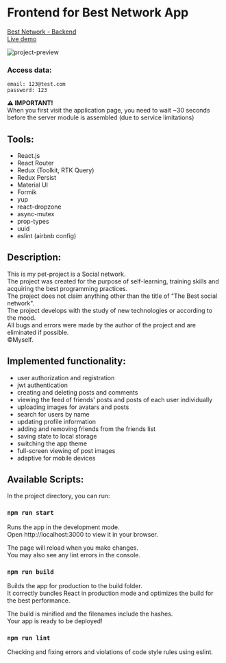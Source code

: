 # Frontend for Best Network App
[Best Network - Backend](https://github.com/andy-webCraft/bestNetwork-backend) \
[Live demo](https://best-network.onrender.com)

<img src="./best-network-preview.gif" alt="project-preview" >

### Access data:
```
email: 123@test.com
password: 123
```

**⚠ IMPORTANT!** \
When you first visit the application page, you need to wait ~30 seconds before the server module is assembled (due to service limitations)

## Tools:
- React.js
- React Router
- Redux (Toolkit, RTK Query)
- Redux Persist
- Material UI
- Formik
- yup
- react-dropzone
- async-mutex
- prop-types
- uuid
- eslint (airbnb config)


## Description:
This is my pet-project is a Social network. \
The project was created for the purpose of self-learning, training skills and acquiring the best programming practices. \
The project does not claim anything other than the title of "The Best social network". \
The project develops with the study of new technologies or according to the mood. \
All bugs and errors were made by the author of the project and are eliminated if possible. \
©Myself.

## Implemented functionality:
- user authorization and registration
- jwt authentication
- creating and deleting posts and comments
- viewing the feed of friends' posts and posts of each user individually
- uploading images for avatars and posts
- search for users by name
- updating profile information
- adding and removing friends from the friends list
- saving state to local storage
- switching the app theme
- full-screen viewing of post images
- adaptive for mobile devices

## Available Scripts:
In the project directory, you can run:

### `npm run start`
Runs the app in the development mode. \
Open http://localhost:3000 to view it in your browser.

The page will reload when you make changes. \
You may also see any lint errors in the console.

### `npm run build`
Builds the app for production to the build folder. \
It correctly bundles React in production mode and optimizes the build for the best performance.

The build is minified and the filenames include the hashes. \
Your app is ready to be deployed!

### `npm run lint`
Сhecking and fixing errors and violations of code style rules using eslint. 
